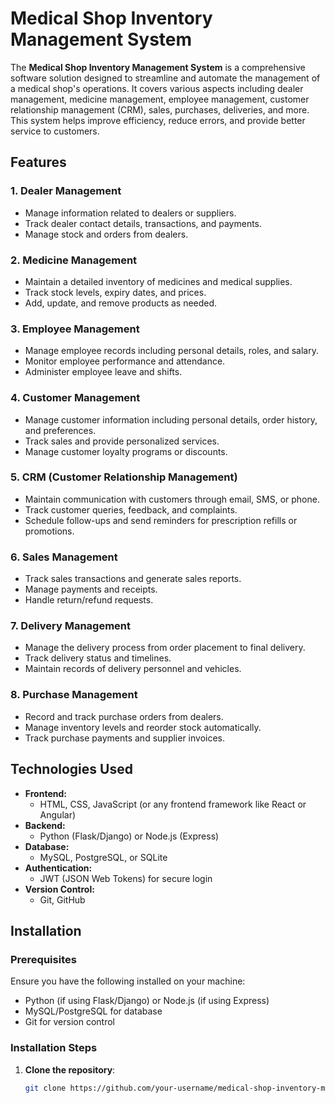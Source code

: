 # Medical Shop Inventory Management System

The **Medical Shop Inventory Management System** is a comprehensive software solution designed to streamline and automate the management of a medical shop's operations. It covers various aspects including dealer management, medicine management, employee management, customer relationship management (CRM), sales, purchases, deliveries, and more. This system helps improve efficiency, reduce errors, and provide better service to customers.

## Features

### 1. **Dealer Management**
- Manage information related to dealers or suppliers.
- Track dealer contact details, transactions, and payments.
- Manage stock and orders from dealers.

### 2. **Medicine Management**
- Maintain a detailed inventory of medicines and medical supplies.
- Track stock levels, expiry dates, and prices.
- Add, update, and remove products as needed.

### 3. **Employee Management**
- Manage employee records including personal details, roles, and salary.
- Monitor employee performance and attendance.
- Administer employee leave and shifts.

### 4. **Customer Management**
- Manage customer information including personal details, order history, and preferences.
- Track sales and provide personalized services.
- Manage customer loyalty programs or discounts.

### 5. **CRM (Customer Relationship Management)**
- Maintain communication with customers through email, SMS, or phone.
- Track customer queries, feedback, and complaints.
- Schedule follow-ups and send reminders for prescription refills or promotions.

### 6. **Sales Management**
- Track sales transactions and generate sales reports.
- Manage payments and receipts.
- Handle return/refund requests.

### 7. **Delivery Management**
- Manage the delivery process from order placement to final delivery.
- Track delivery status and timelines.
- Maintain records of delivery personnel and vehicles.

### 8. **Purchase Management**
- Record and track purchase orders from dealers.
- Manage inventory levels and reorder stock automatically.
- Track purchase payments and supplier invoices.

## Technologies Used

- **Frontend:**
  - HTML, CSS, JavaScript (or any frontend framework like React or Angular)
- **Backend:**
  - Python (Flask/Django) or Node.js (Express)
- **Database:**
  - MySQL, PostgreSQL, or SQLite
- **Authentication:**
  - JWT (JSON Web Tokens) for secure login
- **Version Control:**
  - Git, GitHub

## Installation

### Prerequisites

Ensure you have the following installed on your machine:

- Python (if using Flask/Django) or Node.js (if using Express)
- MySQL/PostgreSQL for database
- Git for version control

### Installation Steps

1. **Clone the repository**:
   ```bash
   git clone https://github.com/your-username/medical-shop-inventory-management.git


